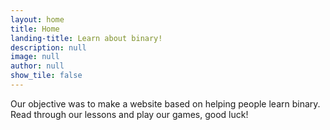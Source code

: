 ```yaml
---
layout: home
title: Home
landing-title: Learn about binary!
description: null
image: null
author: null
show_tile: false
---
```


Our objective was to make a website based on helping people learn binary. Read through our lessons and play our games, good luck!
